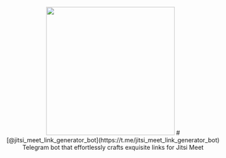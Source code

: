 <p align="center">
  <img src="https://github.com/limpid-kzonix/telegram-jitsi-meet/assets/8176996/05496e18-560a-4c8c-bfaa-e1efb2701bea" width="300px" height="300px"/>
  # [@jitsi_meet_link_generator_bot](https://t.me/jitsi_meet_link_generator_bot) Telegram bot that effortlessly crafts exquisite links for Jitsi Meet
</p>





